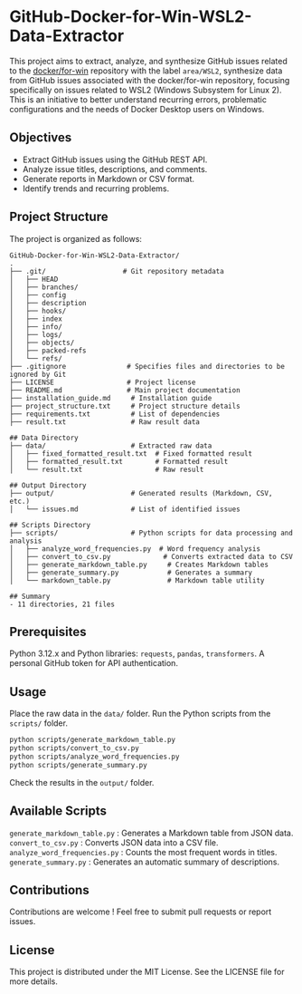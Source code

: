 # GitHub-Docker-for-Win-WSL2-Data-Extractor

This project aims to extract, analyze, and synthesize GitHub issues related to the [docker/for-win](https://github.com/docker/for-win) repository with the label `area/WSL2`, synthesize data from GitHub issues associated with the docker/for-win repository, focusing specifically on issues related to WSL2 (Windows Subsystem for Linux 2). This is an initiative to better understand recurring errors, problematic configurations and the needs of Docker Desktop users on Windows.

## Objectives
- Extract GitHub issues using the GitHub REST API.
- Analyze issue titles, descriptions, and comments.
- Generate reports in Markdown or CSV format.
- Identify trends and recurring problems.

## Project Structure
The project is organized as follows:

```plaintext
GitHub-Docker-for-Win-WSL2-Data-Extractor/
.
├── .git/                   # Git repository metadata  
│   ├── HEAD  
│   ├── branches/  
│   ├── config  
│   ├── description  
│   ├── hooks/  
│   ├── index  
│   ├── info/  
│   ├── logs/  
│   ├── objects/  
│   ├── packed-refs  
│   └── refs/  
├── .gitignore               # Specifies files and directories to be ignored by Git  
├── LICENSE                  # Project license  
├── README.md                # Main project documentation  
├── installation_guide.md     # Installation guide  
├── project_structure.txt     # Project structure details  
├── requirements.txt          # List of dependencies  
├── result.txt                # Raw result data  

## Data Directory
├── data/                     # Extracted raw data  
│   ├── fixed_formatted_result.txt  # Fixed formatted result  
│   ├── formatted_result.txt        # Formatted result  
│   └── result.txt                  # Raw result  

## Output Directory
├── output/                   # Generated results (Markdown, CSV, etc.)  
│   └── issues.md             # List of identified issues  

## Scripts Directory
├── scripts/                  # Python scripts for data processing and analysis  
│   ├── analyze_word_frequencies.py  # Word frequency analysis  
│   ├── convert_to_csv.py             # Converts extracted data to CSV  
│   ├── generate_markdown_table.py     # Creates Markdown tables  
│   ├── generate_summary.py            # Generates a summary  
│   └── markdown_table.py              # Markdown table utility  

## Summary
- 11 directories, 21 files
```

## Prerequisites
Python 3.12.x and
Python libraries: ```requests```, ```pandas```, ```transformers```.
A personal GitHub token for API authentication.

## Usage
Place the raw data in the ```data/``` folder.
Run the Python scripts from the ```scripts/``` folder.

```bash
python scripts/generate_markdown_table.py
python scripts/convert_to_csv.py
python scripts/analyze_word_frequencies.py
python scripts/generate_summary.py
```
Check the results in the ```output/``` folder.

## Available Scripts
```generate_markdown_table.py``` : Generates a Markdown table from JSON data.
```convert_to_csv.py``` : Converts JSON data into a CSV file.
```analyze_word_frequencies.py``` : Counts the most frequent words in titles.
```generate_summary.py``` : Generates an automatic summary of descriptions.

## Contributions
Contributions are welcome ! Feel free to submit pull requests or report issues.

## License
This project is distributed under the MIT License. See the LICENSE file for more details.
